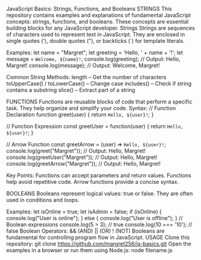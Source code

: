 JavaScript Basics: Strings, Functions, and Booleans
STRINGS
This repository contains examples and explanations of fundamental JavaScript concepts: strings, functions, and booleans. These concepts are essential building blocks for any JavaScript developer.
Strings
Strings are sequences of characters used to represent text in JavaScript. They are enclosed in single quotes ('), double quotes ("), or backticks (`) for template literals.

Examples:
let name = "Margret";
let greeting = 'Hello, ' + name + '!';
let message = `Welcome, ${name}!`;
console.log(greeting); // Output: Hello, Margret!
console.log(message);  // Output: Welcome, Margret!

Common String Methods:
length – Get the number of characters
toUpperCase() / toLowerCase() – Change case
includes() – Check if string contains a substring
slice() – Extract part of a string

FUNCTIONS
Functions are reusable blocks of code that perform a specific task. They help organize and simplify your code.
Syntax:
// Function Declaration
function greet(user) {
  return `Hello, ${user}!`;
}

// Function Expression
const greetUser = function(user) {
  return `Hello, ${user}!`;
}

// Arrow Function
const greetArrow = (user) => `Hello, ${user}!`;
console.log(greet("Margret"));       // Output: Hello, Margret!
console.log(greetUser("Margret"));   // Output: Hello, Margret!
console.log(greetArrow("Margret"));  // Output: Hello, Margret!

Key Points:
Functions can accept parameters and return values.
Functions help avoid repetitive code.
Arrow functions provide a concise syntax.


BOOLEANS
Booleans represent logical values: true or false. They are often used in conditions and loops.

Examples:
let isOnline = true;
let isAdmin = false;
if (isOnline) {
  console.log("User is online");
} else {
  console.log("User is offline");
}
// Boolean expressions
console.log(5 > 3); // true
console.log(10 === '10'); // false
Boolean Operators:
&& (AND)
|| (OR)
! (NOT)
Booleans are fundamental for controlling program flow in JavaScript.
USAGE
Clone this repository:
git clone https://github.com/margret256/js-basics.git
Open the examples in a browser or run them using Node.js:
node filename.js

